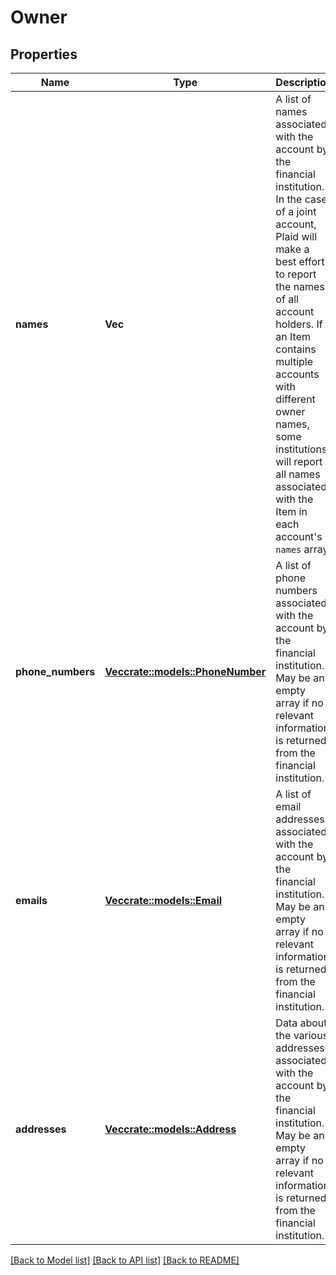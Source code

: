 # Owner

## Properties

Name | Type | Description | Notes
------------ | ------------- | ------------- | -------------
**names** | **Vec<String>** | A list of names associated with the account by the financial institution. In the case of a joint account, Plaid will make a best effort to report the names of all account holders.  If an Item contains multiple accounts with different owner names, some institutions will report all names associated with the Item in each account's `names` array. | 
**phone_numbers** | [**Vec<crate::models::PhoneNumber>**](PhoneNumber.md) | A list of phone numbers associated with the account by the financial institution. May be an empty array if no relevant information is returned from the financial institution. | 
**emails** | [**Vec<crate::models::Email>**](Email.md) | A list of email addresses associated with the account by the financial institution. May be an empty array if no relevant information is returned from the financial institution. | 
**addresses** | [**Vec<crate::models::Address>**](Address.md) | Data about the various addresses associated with the account by the financial institution. May be an empty array if no relevant information is returned from the financial institution. | 

[[Back to Model list]](../README.md#documentation-for-models) [[Back to API list]](../README.md#documentation-for-api-endpoints) [[Back to README]](../README.md)


